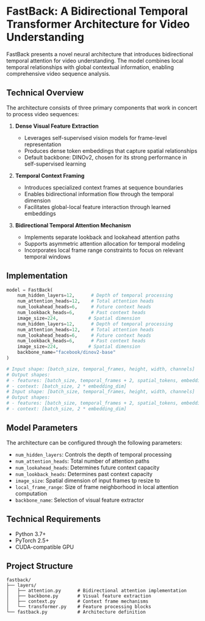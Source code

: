 # FastBack: A Bidirectional Temporal Transformer Architecture for Video Understanding

FastBack presents a novel neural architecture that introduces bidirectional temporal attention for video understanding. The model combines local temporal relationships with global contextual information, enabling comprehensive video sequence analysis.

## Technical Overview

The architecture consists of three primary components that work in concert to process video sequences:

1. **Dense Visual Feature Extraction**
   - Leverages self-supervised vision models for frame-level representation
   - Produces dense token embeddings that capture spatial relationships
   - Default backbone: DINOv2, chosen for its strong performance in self-supervised learning

2. **Temporal Context Framing**
   - Introduces specialized context frames at sequence boundaries
   - Enables bidirectional information flow through the temporal dimension
   - Facilitates global-local feature interaction through learned embeddings

3. **Bidirectional Temporal Attention Mechanism**
   - Implements separate lookback and lookahead attention paths
   - Supports asymmetric attention allocation for temporal modeling
   - Incorporates local frame range constraints to focus on relevant temporal windows


## Implementation

```python
model = FastBack(
    num_hidden_layers=12,      # Depth of temporal processing
    num_attention_heads=12,    # Total attention heads
    num_lookahead_heads=6,     # Future context heads
    num_lookback_heads=6,      # Past context heads
    image_size=224,           # Spatial dimension
    num_hidden_layers=12,      # Depth of temporal processing
    num_attention_heads=12,    # Total attention heads
    num_lookahead_heads=6,     # Future context heads
    num_lookback_heads=6,      # Past context heads
    image_size=224,           # Spatial dimension
    backbone_name="facebook/dinov2-base"
)

# Input shape: [batch_size, temporal_frames, height, width, channels]
# Output shapes: 
# - features: [batch_size, temporal_frames + 2, spatial_tokens, embedding_dim]
# - context: [batch_size, 2 * embedding_dim]
# Input shape: [batch_size, temporal_frames, height, width, channels]
# Output shapes: 
# - features: [batch_size, temporal_frames + 2, spatial_tokens, embedding_dim]
# - context: [batch_size, 2 * embedding_dim]
```

## Model Parameters

The architecture can be configured through the following parameters:

- `num_hidden_layers`: Controls the depth of temporal processing
- `num_attention_heads`: Total number of attention paths
- `num_lookahead_heads`: Determines future context capacity
- `num_lookback_heads`: Determines past context capacity
- `image_size`: Spatial dimension of input frames tp resize to
- `local_frame_range`: Size of frame neighborhood in local attention computation
- `backbone_name`: Selection of visual feature extractor

## Technical Requirements

- Python 3.7+
- PyTorch 2.5+
- CUDA-compatible GPU

## Project Structure

```
fastback/
├── layers/
│   ├── attention.py      # Bidirectional attention implementation
│   ├── backbone.py       # Visual feature extraction
│   ├── context.py        # Context frame mechanisms
│   └── transformer.py    # Feature processing blocks
└── fastback.py           # Architecture definition
```